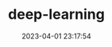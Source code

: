 ---
pageComponent:
  name: Catalogue
  data:
    key: 06.dl
title: deep-learning
date: 2023-04-01 23:17:54
permalink: /deep-learning/
sidebar: true
article: false
comment: false
editLink: false
---